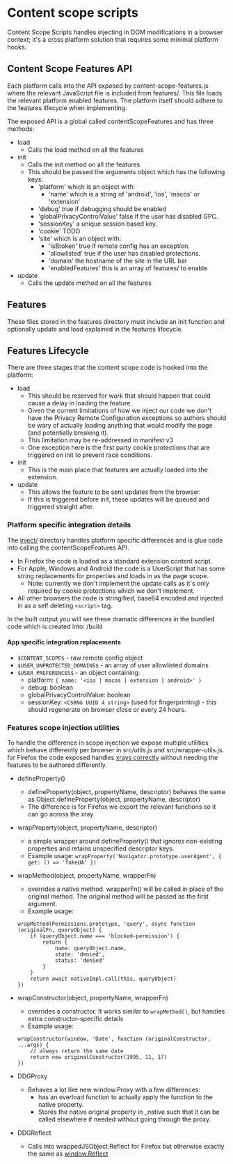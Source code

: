 # Content scope scripts

Content Scope Scripts handles injecting in DOM modifications in a browser context; it's a cross platform solution that requires some minimal platform hooks.

## Content Scope Features API

Each platform calls into the API exposed by content-scope-features.js where the relevant JavaScript file is included from features/. This file loads the relevant platform enabled features. The platform itself should adhere to the features lifecycle when implementing.

The exposed API is a global called contentScopeFeatures and has three methods:
- load
    - Calls the load method on all the features
- init
    - Calls the init method on all the features
    - This should be passed the arguments object which has the following keys:
        - 'platform' which is an object with:
            - 'name' which is a string of 'android', 'ios', 'macos' or 'extension'
        - 'debug' true if debugging should be enabled
        - 'globalPrivacyControlValue' false if the user has disabled GPC.
        - 'sessionKey' a unique session based key.
        - 'cookie' TODO
        - 'site' which is an object with:
            - 'isBroken' true if remote config has an exception.
            - 'allowlisted' true if the user has disabled protections.
            - 'domain' the hostname of the site in the URL bar
            - 'enabledFeatures' this is an array of features/ to enable
- update
    - Calls the update method on all the features

## Features

These files stored in the features directory must include an init function and optionally update and load explained in the features lifecycle.

## Features Lifecycle

There are three stages that the content scope code is hooked into the platform:
- load
    - This should be reserved for work that should happen that could cause a delay in loading the feature.
    - Given the current limitations of how we inject our code we don't have the Privacy Remote Configuration exceptions so authors should be wary of actually loading anything that would modify the page (and potentially breaking it).
    - This limitation may be re-addressed in manifest v3
    - One exception here is the first party cookie protections that are triggered on init to prevent race conditions.
- init
    - This is the main place that features are actually loaded into the extension.
- update
    - This allows the feature to be sent updates from the browser.
    - If this is triggered before init, these updates will be queued and triggered straight after.

### Platform specific integration details

The [inject/](https://github.com/duckduckgo/content-scope-scripts/tree/main/inject) directory handles platform specific differences and is glue code into calling the contentScopeFeatures API.

- In Firefox the code is loaded as a standard extension content script.
- For Apple, Windows and Android the code is a UserScript that has some string replacements for properties and loads in as the page scope.
    - Note: currently we don't implement the update calls as it's only required by cookie protections which we don't implement.
- All other browsers the code is stringified, base64 encoded and injected in as a self deleting `<script>` tag.

In the built output you will see these dramatic differences in the bundled code which is created into: /build

#### App specific integration replacements

- `$CONTENT_SCOPE$` - raw remote config object
- `$USER_UNPROTECTED_DOMAINS$` - an array of user allowlisted domains
- `$USER_PREFERENCES$` - an object containing:
    - platform: `{ name: '<ios | macos | extension | android>' }`
    - debug: boolean
    - globalPrivacyControlValue: boolean
    - sessionKey: `<CSRNG UUID 4 string>` (used for fingerprinting) - this should regenerate on browser close or every 24 hours.

### Features scope injection utilities

To handle the difference in scope injection we expose multiple utilities which behave differently per browser in src/utils.js and src/wrapper-utils.js. for Firefox the code exposed handles [xrays correctly](https://developer.mozilla.org/en-US/docs/Mozilla/Add-ons/WebExtensions/Sharing_objects_with_page_scripts) without needing the features to be authored differently.

- defineProperty()
    - defineProperty(object, propertyName, descriptor) behaves the same as Object.defineProperty(object, propertyName, descriptor)
    - The difference is for Firefox we export the relevant functions so it can go across the xray
- wrapProperty(object, propertyName, descriptor)
    - a simple wrapper around defineProperty() that ignores non-existing properties and retains unspecified descriptor keys.
    - Example usage: `wrapProperty('Navigator.prototype.userAgent', { get: () => 'fakeUA' })`
- wrapMethod(object, propertyName, wrapperFn)
    - overrides a native method. wrapperFn() will be called in place of the original method. The original method will be passed as the first argument.
    - Example usage:
    ```
    wrapMethod(Permissions.prototype, 'query', async function (originalFn, queryObject) {
        if (queryObject.name === 'blocked-permission') {
            return {
                name: queryObject.name,
                state: 'denied',
                status: 'denied'
            }
        }
        return await nativeImpl.call(this, queryObject)
    })
    ```

- wrapConstructor(object, propertyName, wrapperFn)
    - overrides a constructor. It works similar to `wrapMethod()`, but handles extra constructor-specific details
    - Example usage:
    ```
    wrapConstructor(window, 'Date', function (originalConstructor, ...args) {
        // always return the same date
        return new originalConstructor(1995, 11, 17)
    })
    ```

- DDGProxy
    - Behaves a lot like new window.Proxy with a few differences:
        - has an overload function to actually apply the function to the native property.
        - Stores the native original property in _native such that it can be called elsewhere if needed without going through the proxy.
- DDGReflect
    - Calls into wrappedJSObject.Reflect for Firefox but otherwise exactly the same as [window.Reflect](Sources/BrowserServicesKit/UserScript/ContentScopeUserScript.swift) 
